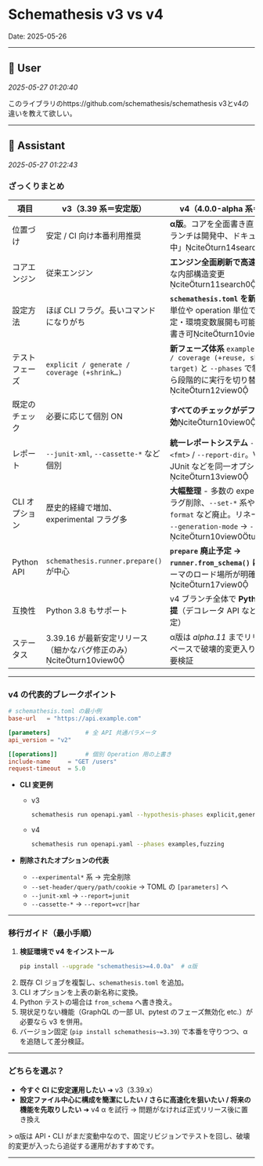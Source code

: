 # Schemathesis v3 vs v4

Date: 2025-05-26

---

## 👤 User
*2025-05-27 01:20:40*

このライブラリのhttps://github.com/schemathesis/schemathesis v3とv4の違いを教えて欲しい。

---

## 🤖 Assistant
*2025-05-27 01:22:43*

### ざっくりまとめ  
| 項目 | **v3（3.39 系＝安定版）** | **v4（4.0.0-alpha 系＝次世代）** |
| --- | --- | --- |
| 位置づけ | 安定 / CI 向け本番利用推奨 | **α版**。コアを全面書き直し中。「V4 ブランチは開発中、ドキュメント更新中」citeturn14search5 |
| コアエンジン | 従来エンジン | **エンジン全面刷新で高速化** – 大規模な内部構造変更citeturn11search0 |
| 設定方法 | ほぼ CLI フラグ。長いコマンドになりがち | **`schemathesis.toml` を新導入**。API 単位や operation 単位で細かく設定・環境変数展開も可能。CLI で上書き可citeturn10view0 |
| テストフェーズ | `explicit / generate / coverage (+shrink…)` | **新フェーズ体系** `examples / fuzzing / coverage (+reuse, shrink, target)` と `--phases` で制御。CLI から段階的に実行を切り替えやすくciteturn12view0 |
| 既定のチェック | 必要に応じて個別 ON | **すべてのチェックがデフォルトで有効**citeturn10view0 |
| レポート | `--junit-xml`, `--cassette-*` など個別 | **統一レポートシステム** `--report=<fmt>` / `--report-dir`。VCR, HAR, JUnit などを同一オプションで出力citeturn13view0 |
| CLI オプション | 歴史的経緯で増加、experimental フラグ多 | **大幅整理** - 多数の experimental フラグ削除、`--set-*` 系や `--cassette-format` など廃止。リネーム多数（例 `--generation-mode` → `--mode`）citeturn10view0turn13view0 |
| Python API | `schemathesis.runner.prepare()` が中心 | **`prepare` 廃止予定 → `runner.from_schema()` に統一**。スキーマのロード場所が明確にciteturn17view0 |
| 互換性 | Python 3.8 もサポート | v4 ブランチ全体で **Python ≥ 3.9 前提**（デコレータ API などが 3.9+ 固定） |
| ステータス | 3.39.16 が最新安定リリース（細かなバグ修正のみ）citeturn10view0 | α版は *alpha.11* までリリース。毎月ペースで破壊的変更入り…本番導入は要検証 |

---

### v4 の代表的ブレークポイント

```toml
# schemathesis.toml の最小例
base-url   = "https://api.example.com"

[parameters]          # 全 API 共通パラメータ
api_version = "v2"

[[operations]]        # 個別 Operation 用の上書き
include-name     = "GET /users"
request-timeout  = 5.0
```

* **CLI 変更例**  
  * v3  
    ```bash
    schemathesis run openapi.yaml --hypothesis-phases explicit,generate
    ```
  * v4  
    ```bash
    schemathesis run openapi.yaml --phases examples,fuzzing
    ```

* **削除されたオプションの代表**  
  * `--experimental*` 系 → 完全削除  
  * `--set-header/query/path/cookie` → TOML の `[parameters]` へ  
  * `--junit-xml` → `--report=junit`  
  * `--cassette-*` → `--report=vcr|har`  

---

### 移行ガイド（最小手順）

1. **検証環境で v4 をインストール**  
   ```bash
   pip install --upgrade "schemathesis>=4.0.0a"  # α版
   ```
2. 既存 CI ジョブを複製し、`schemathesis.toml` を追加。  
3. CLI オプションを上表の新名称に変換。  
4. Python テストの場合は `from_schema` へ書き換え。  
5. 現状足りない機能（GraphQL の一部 UI、pytest のフェーズ無効化 etc.）が必要なら v3 を併用。  
6. バージョン固定 (`pip install schemathesis~=3.39`) で本番を守りつつ、α を追随して差分検証。

---

### どちらを選ぶ？

* **今すぐ CI に安定運用したい** ➜ v3（3.39.x）  
* **設定ファイル中心に構成を簡潔にしたい / さらに高速化を狙いたい / 将来の機能を先取りしたい** ➜ v4 α を試行 → 問題がなければ正式リリース後に置き換え

&gt; α版は API・CLI がまだ変動中なので、固定リビジョンでテストを回し、破壊的変更が入ったら追従する運用がおすすめです。

---
